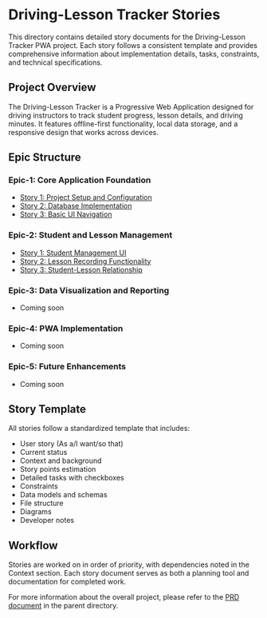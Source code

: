 # Driving-Lesson Tracker Stories

This directory contains detailed story documents for the Driving-Lesson Tracker PWA project. Each story follows a consistent template and provides comprehensive information about implementation details, tasks, constraints, and technical specifications.

## Project Overview

The Driving-Lesson Tracker is a Progressive Web Application designed for driving instructors to track student progress, lesson details, and driving minutes. It features offline-first functionality, local data storage, and a responsive design that works across devices.

## Epic Structure

### Epic-1: Core Application Foundation
- [Story 1: Project Setup and Configuration](./Epic-1-Story-1.md)
- [Story 2: Database Implementation](./Epic-1-Story-2.md)
- [Story 3: Basic UI Navigation](./Epic-1-Story-3.md)

### Epic-2: Student and Lesson Management
- [Story 1: Student Management UI](./Epic-2-Story-1.md)
- [Story 2: Lesson Recording Functionality](./Epic-2-Story-2.md)
- [Story 3: Student-Lesson Relationship](./Epic-2-Story-3.md)

### Epic-3: Data Visualization and Reporting
- Coming soon

### Epic-4: PWA Implementation
- Coming soon

### Epic-5: Future Enhancements
- Coming soon

## Story Template

All stories follow a standardized template that includes:

- User story (As a/I want/so that)
- Current status
- Context and background
- Story points estimation
- Detailed tasks with checkboxes
- Constraints
- Data models and schemas
- File structure
- Diagrams
- Developer notes

## Workflow

Stories are worked on in order of priority, with dependencies noted in the Context section. Each story document serves as both a planning tool and documentation for completed work.

For more information about the overall project, please refer to the [PRD document](../PRD.md) in the parent directory. 
